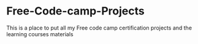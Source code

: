 # Free-Code-camp-Projects
This is a place to put all my Free code camp certification projects and the learning courses materials
